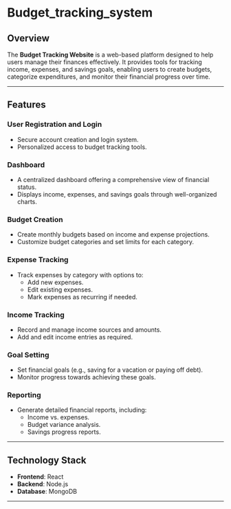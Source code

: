 # Budget_tracking_system

## Overview
The **Budget Tracking Website** is a web-based platform designed to help users manage their finances effectively. It provides tools for tracking income, expenses, and savings goals, enabling users to create budgets, categorize expenditures, and monitor their financial progress over time.

---

## Features

### **User Registration and Login**
- Secure account creation and login system.
- Personalized access to budget tracking tools.

### **Dashboard**
- A centralized dashboard offering a comprehensive view of financial status.
- Displays income, expenses, and savings goals through well-organized charts.

### **Budget Creation**
- Create monthly budgets based on income and expense projections.
- Customize budget categories and set limits for each category.

### **Expense Tracking**
- Track expenses by category with options to:
  - Add new expenses.
  - Edit existing expenses.
  - Mark expenses as recurring if needed.

### **Income Tracking**
- Record and manage income sources and amounts.
- Add and edit income entries as required.

### **Goal Setting**
- Set financial goals (e.g., saving for a vacation or paying off debt).
- Monitor progress towards achieving these goals.

### **Reporting**
- Generate detailed financial reports, including:
  - Income vs. expenses.
  - Budget variance analysis.
  - Savings progress reports.

---

## Technology Stack
- **Frontend**: React
- **Backend**: Node.js
- **Database**: MongoDB

---

